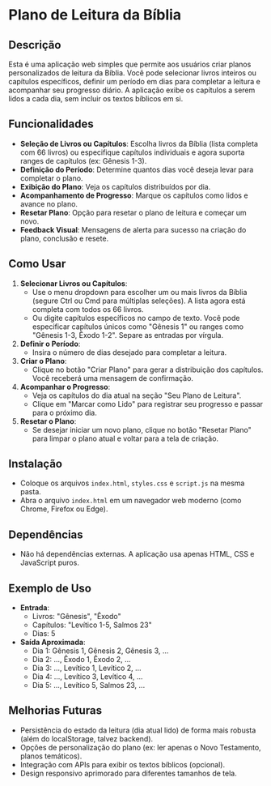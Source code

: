 # Plano de Leitura da Bíblia

## Descrição
Esta é uma aplicação web simples que permite aos usuários criar planos personalizados de leitura da Bíblia. Você pode selecionar livros inteiros ou capítulos específicos, definir um período em dias para completar a leitura e acompanhar seu progresso diário. A aplicação exibe os capítulos a serem lidos a cada dia, sem incluir os textos bíblicos em si.

## Funcionalidades
- **Seleção de Livros ou Capítulos**: Escolha livros da Bíblia (lista completa com 66 livros) ou especifique capítulos individuais e agora suporta ranges de capítulos (ex: Gênesis 1-3).
- **Definição do Período**: Determine quantos dias você deseja levar para completar o plano.
- **Exibição do Plano**: Veja os capítulos distribuídos por dia.
- **Acompanhamento de Progresso**: Marque os capítulos como lidos e avance no plano.
- **Resetar Plano**: Opção para resetar o plano de leitura e começar um novo.
- **Feedback Visual**: Mensagens de alerta para sucesso na criação do plano, conclusão e resete.

## Como Usar
1. **Selecionar Livros ou Capítulos**:
   - Use o menu dropdown para escolher um ou mais livros da Bíblia (segure Ctrl ou Cmd para múltiplas seleções). A lista agora está completa com todos os 66 livros.
   - Ou digite capítulos específicos no campo de texto. Você pode especificar capítulos únicos como "Gênesis 1" ou ranges como "Gênesis 1-3, Êxodo 1-2". Separe as entradas por vírgula.
2. **Definir o Período**:
   - Insira o número de dias desejado para completar a leitura.
3. **Criar o Plano**:
   - Clique no botão "Criar Plano" para gerar a distribuição dos capítulos. Você receberá uma mensagem de confirmação.
4. **Acompanhar o Progresso**:
   - Veja os capítulos do dia atual na seção "Seu Plano de Leitura".
   - Clique em "Marcar como Lido" para registrar seu progresso e passar para o próximo dia.
5. **Resetar o Plano**:
    - Se desejar iniciar um novo plano, clique no botão "Resetar Plano" para limpar o plano atual e voltar para a tela de criação.

## Instalação
- Coloque os arquivos `index.html`, `styles.css` e `script.js` na mesma pasta.
- Abra o arquivo `index.html` em um navegador web moderno (como Chrome, Firefox ou Edge).

## Dependências
- Não há dependências externas. A aplicação usa apenas HTML, CSS e JavaScript puros.

## Exemplo de Uso
- **Entrada**:
  - Livros: "Gênesis", "Êxodo"
  - Capítulos: "Levítico 1-5, Salmos 23"
  - Dias: 5
- **Saída Aproximada**:
  - Dia 1: Gênesis 1, Gênesis 2, Gênesis 3, ...
  - Dia 2: ..., Êxodo 1, Êxodo 2, ...
  - Dia 3: ..., Levítico 1, Levítico 2, ...
  - Dia 4: ..., Levítico 3, Levítico 4, ...
  - Dia 5: ..., Levítico 5, Salmos 23, ...

## Melhorias Futuras
- Persistência do estado da leitura (dia atual lido) de forma mais robusta (além do localStorage, talvez backend).
- Opções de personalização do plano (ex: ler apenas o Novo Testamento, planos temáticos).
- Integração com APIs para exibir os textos bíblicos (opcional).
- Design responsivo aprimorado para diferentes tamanhos de tela.
